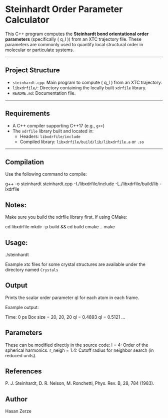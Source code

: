 # Steinhardt Order Parameter Calculator

This C++ program computes the **Steinhardt bond orientational order parameters** (specifically \( q_l \)) from an XTC trajectory file. These parameters are commonly used to quantify local structural order in molecular or particulate systems.

---

## Project Structure

- `steinhardt.cpp`: Main program to compute \( q_l \) from an XTC trajectory.
- `libxdrfile/`: Directory containing the locally built `xdrfile` library.
- `README.md`: Documentation file.

---

## Requirements

- A C++ compiler supporting C++17 (e.g., `g++`)
- The `xdrfile` library built and located in:
  - Headers: `libxdrfile/include`
  - Compiled library: `libxdrfile/build/lib/libxdrfile.a` or `.so`

---

## Compilation

Use the following command to compile:

g++ -o steinhardt steinhardt.cpp -I./libxdrfile/include -L./libxdrfile/build/lib -lxdrfile

## Notes:
Make sure you build the xdrfile library first. If using CMake:

cd libxdrfile
mkdir -p build && cd build
cmake ..
make

## Usage:

./steinhardt <xtc file>

Example xtc files for some crystal structures are available under the directory named `Crystals`

## Output
Prints the scalar order parameter ql for each atom in each frame.

Example output:

Time: 0 ps Box size = 20, 20, 20
ql = 0.4893
ql = 0.5121
...

## Parameters
These can be modified directly in the source code:
l = 4: Order of the spherical harmonics.
r_neigh = 1.4: Cutoff radius for neighbor search (in reduced units).

## References
P. J. Steinhardt, D. R. Nelson, M. Ronchetti, Phys. Rev. B, 28, 784 (1983).

## Author
Hasan Zerze


